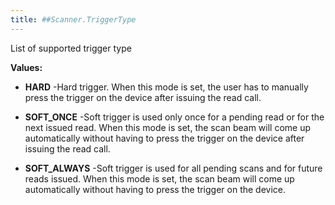 ```yaml
---
title: ##Scanner.TriggerType
---
```


List of supported trigger type

**Values:**

* **HARD** -Hard trigger. When this mode is set, the user has to manually press
 the trigger on the device after issuing the read call.

* **SOFT_ONCE** -Soft trigger is used only once for a pending read or for the next
 issued read. When this mode is set, the scan beam will come up
 automatically without having to press the trigger on the device after issuing the read call.

* **SOFT_ALWAYS** -Soft trigger is used for all pending scans and for future reads
 issued. When this mode is set, the scan beam will come up
 automatically without having to press the trigger on the device.


